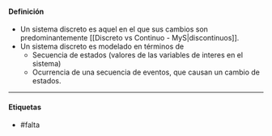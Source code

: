 #### Definición
- Un sistema discreto es aquel en el que sus cambios son predominantemente [[Discreto vs Continuo - MyS|discontinuos]].
- Un sistema discreto es modelado en términos de 
	- Secuencia de estados (valores de las variables de interes en el sistema)
	- Ocurrencia de una secuencia de eventos, que causan un cambio de estados.


***
#### Etiquetas
- #falta 
